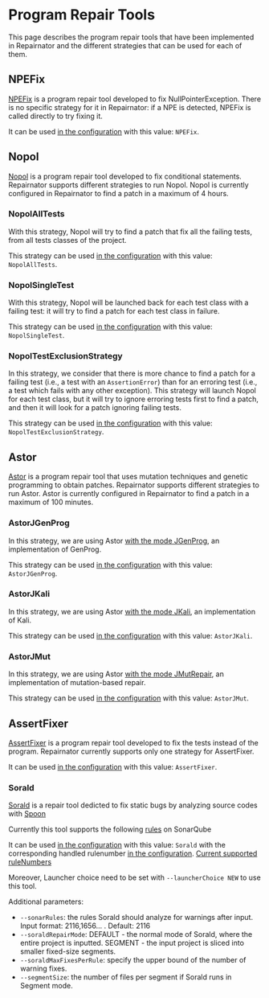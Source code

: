 # Program Repair Tools

This page describes the program repair tools that have been implemented in Repairnator and the different strategies that can be used for each of them.

## NPEFix

[NPEFix](https://github.com/Spirals-Team/npefix) is a program repair tool developed to fix NullPointerException.
There is no specific strategy for it in Repairnator: if a NPE is detected, NPEFix is called directly to try fixing it.

It can be used [in the configuration](repairnator-config.md#REPAIR_TOOLS) with this value: `NPEFix`.

## Nopol

[Nopol](https://github.com/SpoonLabs/nopol) is a program repair tool developed to fix conditional statements.
Repairnator supports different strategies to run Nopol.
Nopol is currently configured in Repairnator to find a patch in a maximum of 4 hours.

### NopolAllTests

With this strategy, Nopol will try to find a patch that fix all the failing tests, from all tests classes of the project.

This strategy can be used [in the configuration](repairnator-config.md#REPAIR_TOOLS) with this value: `NopolAllTests`.

### NopolSingleTest

With this strategy, Nopol will be launched back for each test class with a failing test: it will try to find a patch for each test class in failure.

This strategy can be used [in the configuration](repairnator-config.md#REPAIR_TOOLS) with this value: `NopolSingleTest`.

### NopolTestExclusionStrategy

In this strategy, we consider that there is more chance to find a patch for a failing test (i.e., a test with an `AssertionError`) than for an erroring test (i.e., a test which fails with any other exception).
This strategy will launch Nopol for each test class, but it will try to ignore erroring tests first to find a patch, and then it will look for a patch ignoring failing tests.

This strategy can be used [in the configuration](repairnator-config.md#REPAIR_TOOLS) with this value: `NopolTestExclusionStrategy`.

## Astor

[Astor](https://github.com/SpoonLabs/astor) is a program repair tool that uses mutation techniques and genetic programming to obtain patches.
Repairnator supports different strategies to run Astor.
Astor is currently configured in Repairnator to find a patch in a maximum of 100 minutes.

### AstorJGenProg

In this strategy, we are using Astor [with the mode JGenProg](https://github.com/SpoonLabs/astor#jgenprog), an implementation of GenProg.

This strategy can be used [in the configuration](repairnator-config.md#REPAIR_TOOLS) with this value: `AstorJGenProg`.

### AstorJKali

In this strategy, we are using Astor [with the mode JKali](https://github.com/SpoonLabs/astor#jkali), an implementation of Kali.

This strategy can be used [in the configuration](repairnator-config.md#REPAIR_TOOLS) with this value: `AstorJKali`.

### AstorJMut

In this strategy, we are using Astor [with the mode JMutRepair](https://github.com/SpoonLabs/astor#jmutrepair), an implementation of mutation-based repair.

This strategy can be used [in the configuration](repairnator-config.md#REPAIR_TOOLS) with this value: `AstorJMut`.

## AssertFixer

[AssertFixer](https://github.com/STAMP-project/AssertFixer) is a program repair tool developed to fix the tests instead of the program.
Repairnator currently supports only one strategy for AssertFixer.

It can be used [in the configuration](repairnator-config.md#REPAIR_TOOLS) with this value: `AssertFixer`.

### Sorald
[Sorald](https://github.com/kth-tcs/sonarqube-repair) is a repair tool dedicted to fix static bugs by analyzing source codes with [Spoon](https://github.com/INRIA/spoon) 

Currently this tool supports the following [rules](https://github.com/kth-tcs/sonarqube-repair/blob/master/docs/HANDLED_RULES.md) on SonarQube 

It can be used [in the configuration](repairnator-config.md#REPAIR_TOOLS) with this value: `Sorald` with the corresponding handled rulenumber [in the configuration](repairnator-config.md#REPAIR_TOOLS). [Current supported ruleNumbers](https://github.com/kth-tcs/sonarqube-repair/blob/master/docs/HANDLED_RULES.md)

Moreover, Launcher choice need to be set with `--launcherChoice NEW` to use this tool.

Additional parameters:
* `--sonarRules`: the rules Sorald should analyze for warnings after input. Input format: 2116,1656... . Default: 2116
* `--soraldRepairMode`: DEFAULT - the normal mode of Sorald, where the entire project is inputted. SEGMENT - the input project is sliced into smaller fixed-size segments.
* `--soraldMaxFixesPerRule`: specify the upper bound of the number of warning fixes.
* `--segmentSize`: the number of files per segment if Sorald runs in Segment mode.

